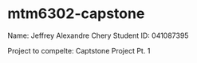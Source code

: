 # mtm6302-capstone

Name: Jeffrey Alexandre Chery
Student ID: 041087395

Project to compelte: Captstone Project Pt. 1
